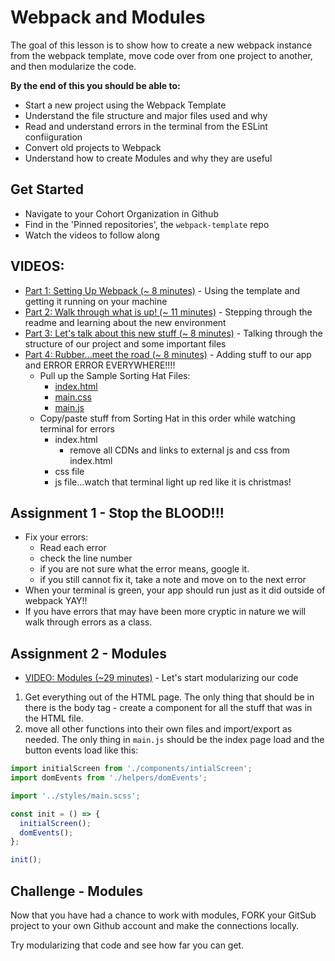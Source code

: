 # Webpack and Modules

The goal of this lesson is to show how to create a new webpack instance from the webpack template, move code over from one project to another, and then modularize the code.

**By the end of this you should be able to:**

- Start a new project using the Webpack Template
- Understand the file structure and major files used and why
- Read and understand errors in the terminal from the ESLint confiiguration
- Convert old projects to Webpack
- Understand how to create Modules and why they are useful

## Get Started
- Navigate to your Cohort Organization in Github
- Find in the 'Pinned repositories', the `webpack-template` repo
- Watch the videos to follow along

## VIDEOS:
- [Part 1: Setting Up Webpack (~ 8 minutes)](https://vimeo.com/512633280/c539450270) - Using the template and getting it running on your machine
- [Part 2: Walk through what is up! (~ 11 minutes)](https://vimeo.com/512648178/8a99b2600b) - Stepping through the readme and learning about the new environment
- [Part 3: Let's talk about this new stuff (~ 8 minutes)](https://vimeo.com/512659400/be86462f5c) - Talking through the structure of our project and some important files
- [Part 4: Rubber...meet the road (~ 8 minutes)](https://vimeo.com/512681084/fba98f6062) - Adding stuff to our app and ERROR ERROR EVERYWHERE!!!!
  - Pull up the Sample Sorting Hat Files:
    - [index.html](./sample-sorting-hat.html)
    - [main.css](./sample-sorting-hat.css)
    - [main.js](./sample-sorting-hat.js)
  - Copy/paste stuff from Sorting Hat in this order while watching terminal for errors
    - index.html
      - remove all CDNs and links to external js and css from index.html
    - css file
    - js file...watch that terminal light up red like it is christmas!


## Assignment 1 - Stop the BLOOD!!!
- Fix your errors:
  - Read each error
  - check the line number
  - if you are not sure what the error means, google it.
  - if you still cannot fix it, take a note and move on to the next error
- When your terminal is green, your app should run just as it did outside of webpack YAY!!
- If you have errors that may have been more cryptic in nature we will walk through errors as a class.

## Assignment 2 - Modules
- [VIDEO: Modules (~29 minutes)](https://vimeo.com/512731166/679cb602fc) - Let's start modularizing our code

1. Get everything out of the HTML page. The only thing that should be in there is the body tag - create a component for all the stuff that was in the HTML file.
1. move all other functions into their own files and import/export as needed. The only thing in `main.js` should be the index page load and the button events load like this:
```javascript
import initialScreen from './components/intialScreen';
import domEvents from './helpers/domEvents';

import '../styles/main.scss';

const init = () => {
  initialScreen();
  domEvents();
};

init();
```
## Challenge - Modules
Now that you have had a chance to work with modules, FORK your GitSub project to your own Github account and make the connections locally.

Try modularizing that code and see how far you can get.

